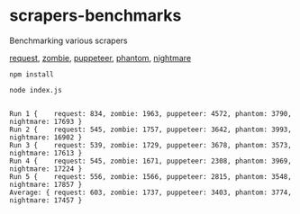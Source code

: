 
# scrapers-benchmarks

Benchmarking various scrapers

[request], [zombie], [puppeteer], [phantom], [nightmare]

[request]: https://github.com/request/request
[zombie]: https://github.com/assaf/zombie
[puppeteer]: https://github.com/GoogleChrome/puppeteer
[phantom]: https://github.com/Medium/phantomjs
[nightmare]: https://github.com/segmentio/nightmare

```
npm install

node index.js


Run 1 {    request: 834, zombie: 1963, puppeteer: 4572, phantom: 3790, nightmare: 17693 }
Run 2 {    request: 545, zombie: 1757, puppeteer: 3642, phantom: 3993, nightmare: 16902 }
Run 3 {    request: 539, zombie: 1729, puppeteer: 3678, phantom: 3573, nightmare: 17613 }
Run 4 {    request: 545, zombie: 1671, puppeteer: 2308, phantom: 3969, nightmare: 17224 }
Run 5 {    request: 556, zombie: 1566, puppeteer: 2815, phantom: 3548, nightmare: 17857 }
Average: { request: 603, zombie: 1737, puppeteer: 3403, phantom: 3774, nightmare: 17457 }

```

